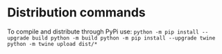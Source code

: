 # Distribution commands

To compile and distribute through PyPi use:
``
python -m pip install --upgrade build
python -m build
python -m pip install --upgrade twine
python -m twine upload dist/*
``
